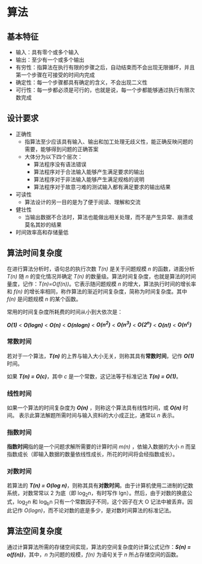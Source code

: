 # 算法

## 基本特征

- 输入：具有零个或多个输入
- 输出：至少有一个或多个输出
- 有穷性：指算法在执行有限的步骤之后，自动结束而不会出现无限循环，并且第一个步骤在可接受的时间内完成
- 确定性：每一个步骤都具有确定的含义，不会出现二义性
- 可行性：每一步都必须是可行的，也就是说，每一个步都能够通过执行有限次数完成

## 设计要求

- 正确性
  - 指算法至少应该具有输入、输出和加工处理无歧义性，能正确反映问题的需要，能够得到问题的正确答案
  - 大体分为以下四个层次：
    - 算法程序没有语法错误
    - 算法程序对于合法输入能够产生满足要求的输出
    - 算法程序对于非法输入能够产生满足规格的说明
    - 算法程序对于故意刁难的测试输入都有满足要求的输出结果
- 可读性
  - 算法设计的另一目的是为了便于阅读、理解和交流
- 健壮性
  - 当输出数据不合法时，算法也能做出相关处理，而不是产生异常、崩溃或莫名其妙的结果
- 时间效率高和存储量低

## 算法时间复杂度

在进行算法分析时，语句总的执行次数 *T(n)* 是关于问题规模 *n* 的函数，进面分析 *T(n)* 随 *n* 的变化情况并确定 *T(n)* 的数量级。算法时间复杂度，也就是算法的时间量度，记作：*T(n)=O(f(n))*。它表示随问题规模 *n* 的增大，算法执行时间的增长率和 *f(n)* 的增长率相同，称作算法的渐近时间复杂度，简称为时间复杂度。其中 *f(n)* 是问题规模 *n* 的某个函数。

常用的时间复杂度所耗费的时间从小到大依次是：

**_O(1)_** < **_O(logn)_** < **_O(n)_** < **_O(nlogn)_** < **_O(n<sup>2</sup>)_** < **_O(n<sup>3</sup>)_** < **_O(2<sup>n</sup>)_** < **_O(n!)_** < **_O(n<sup>c</sup>)_**

### 常数时间

若对于一个算法，**_T(n)_** 的上界与输入大小无关，则称其具有**常数时间**，记作 **_O(1)_** 时间。

如果 **_T(n) = O(c)_**，其中 _c_ 是一个常数，这记法等于标准记法 **_T(n) = O(1)_**。

### 线性时间

如果一个算法的时间复杂度为 **_O(n)_** ，则称这个算法具有线性时间，或 **_O(n)_** 时间。 表示此算法解题所需时间与输入资料的大小成正比，通常以 _n_ 表示。

### 指数时间

**指数时间**指的是一个问题求解所需要的计算时间 _m(n)_ ，依输入数据的大小 _n_ 而呈指数成长（即输入数据的数量依线性成长，所花的时间将会经指数成长）。

### 对数时间

若算法的 **_T(n) = O(log n)_**，则称其具有**对数时间**。由于计算机使用二进制的记数系统，对数常常以 2 为底（即 log<sub>2</sub>n，有时写作 lgn）。然后，由于对数的换底公式，log<sub>2</sub>n 和 log<sub>b</sub>n 只有一个常数因子不同，这个因子在大 O 记法中被丢弃。因此记作 *O(logn)*，而不论对数的底是多少，是对数时间算法的标准记法。

## 算法空间复杂度

通过计算算法所需的存储空间实现，算法的空间复杂度的计算公式记作：**_S(n) = o(f(n))_**，其中，_n_ 为问题的规模，_f(n)_ 为语句关于 _n_ 所占存储空间的函数。

